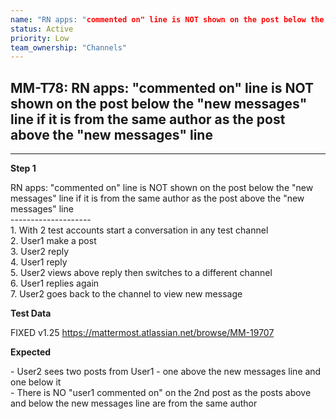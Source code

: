 ```yaml
---
name: "RN apps: "commented on" line is NOT shown on the post below the "new messages" line if it is from the same author as the post above the "new messages" line"
status: Active
priority: Low
team_ownership: "Channels"
---
```


## MM-T78: RN apps: "commented on" line is NOT shown on the post below the "new messages" line if it is from the same author as the post above the "new messages" line

---

**Step 1**

RN apps: "commented on" line is NOT shown on the post below the "new messages" line if it is from the same author as the post above the "new messages" line\
\--------------------\
1\. With 2 test accounts start a conversation in any test channel\
2\. User1 make a post\
3\. User2 reply\
4\. User1 reply\
5\. User2 views above reply then switches to a different channel\
6\. User1 replies again\
7\. User2 goes back to the channel to view new message

**Test Data**

FIXED v1.25 <https://mattermost.atlassian.net/browse/MM-19707>

**Expected**

\- User2 sees two posts from User1 - one above the new messages line and one below it\
\- There is NO "user1 commented on" on the 2nd post as the posts above and below the new messages line are from the same author
